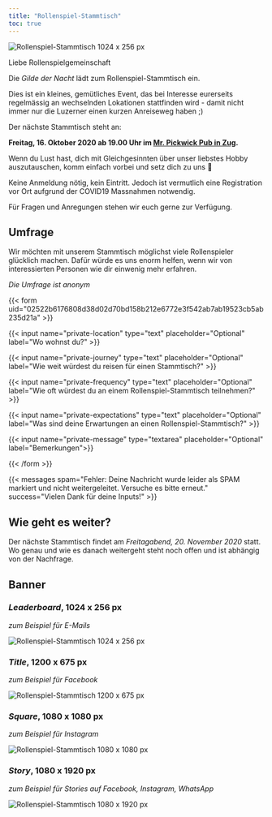 ```yaml
---
title: "Rollenspiel-Stammtisch"
toc: true
---
```


![Rollenspiel-Stammtisch 1024 x 256 px](/images/stammtisch/Rollenspiel-Stammtisch-Okt20_Leaderboard_1024x256px.png "Rollenspiel-Stammtisch")

Liebe Rollenspielgemeinschaft

Die _Gilde der Nacht_ lädt zum Rollenspiel-Stammtisch ein.

Dies ist ein kleines, gemütliches Event, das bei Interesse eurerseits regelmässig an wechselnden Lokationen stattfinden wird - damit nicht immer nur die Luzerner einen kurzen Anreiseweg haben ;)

Der nächste Stammtisch steht an:

**Freitag, 16. Oktober 2020 ab 19.00 Uhr im [Mr. Pickwick Pub in Zug](https://www.pickwick.ch/en/our-pub/zug/home/index.php).**

Wenn du Lust hast, dich mit Gleichgesinnten über unser liebstes Hobby auszutauschen, komm einfach vorbei und setz dich zu uns 🎲

Keine Anmeldung nötig, kein Eintritt. Jedoch ist vermutlich eine Registration vor Ort aufgrund der COVID19 Massnahmen notwendig.

Für Fragen und Anregungen stehen wir euch gerne zur Verfügung.

## Umfrage

Wir möchten mit unserem Stammtisch möglichst viele Rollenspieler glücklich machen. Dafür würde es uns enorm helfen, wenn wir von interessierten Personen wie dir einwenig mehr erfahren.

_Die Umfrage ist anonym_

{{< form uid="02522b6176808d38d02d70bd158b212e6772e3f542ab7ab19523cb5ab235d21a" >}}

{{< input name="private-location" type="text" placeholder="Optional" label="Wo wohnst du?" >}}

{{< input name="private-journey" type="text" placeholder="Optional" label="Wie weit würdest du reisen für einen Stammtisch?" >}}

{{< input name="private-frequency" type="text" placeholder="Optional" label="Wie oft würdest du an einem Rollenspiel-Stammtisch teilnehmen?" >}}

{{< input name="private-expectations" type="text" placeholder="Optional" label="Was sind deine Erwartungen an einen Rollenspiel-Stammtisch?" >}}

{{< input name="private-message" type="textarea" placeholder="Optional" label="Bemerkungen">}}

{{< /form >}}

{{< messages spam="Fehler: Deine Nachricht wurde leider als SPAM markiert und nicht weitergeleitet. Versuche es bitte erneut." success="Vielen Dank für deine Inputs!" >}}

## Wie geht es weiter?

Der nächste Stammtisch findet am _Freitagabend, 20. November 2020_ statt. Wo genau und wie es danach weitergeht steht noch offen und ist abhängig von der Nachfrage.

## Banner

### _Leaderboard_, 1024 x 256 px

_zum Beispiel für E-Mails_

![Rollenspiel-Stammtisch 1024 x 256 px](/images/stammtisch/Rollenspiel-Stammtisch-Okt20_Leaderboard_1024x256px.png "Rollenspiel-Stammtisch")

### _Title_, 1200 x 675 px

_zum Beispiel für Facebook_

![Rollenspiel-Stammtisch 1200 x 675 px](/images/stammtisch/Rollenspiel-Stammtisch-Okt20_Title_1200x675px.png "Rollenspiel-Stammtisch")

### _Square_, 1080 x 1080 px

_zum Beispiel für Instagram_

![Rollenspiel-Stammtisch 1080 x 1080 px](/images/stammtisch/Rollenspiel-Stammtisch-Okt20_Square_1080x1080px.png "Rollenspiel-Stammtisch")

### _Story_, 1080 x 1920 px

_zum Beispiel für Stories auf Facebook, Instagram, WhatsApp_

![Rollenspiel-Stammtisch 1080 x 1920 px](/images/stammtisch/Rollenspiel-Stammtisch-Okt20_Story_1080x1920px.png "Rollenspiel-Stammtisch")
